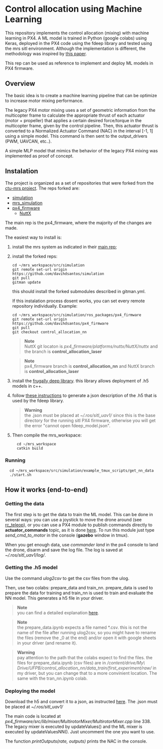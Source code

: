 # Control allocation using Machine Learning

This repository implements the control allocation (mixing) with machine learning in PX4. A ML model is trained in Python (google colabs) using Keras, deployed in the PX4 code using the fdeep library and tested using the mrs sitl environment. Although the implementation is different, the methodology was inspired by [this paper](https://ieeexplore.ieee.org/document/9536649).

This rep can be used as reference to implement and deploy ML models in PX4 firmware.

## Overview

The basic idea is to create a machine learning pipeline that can be optimize to increase motor mixing performance. 

The legacy PX4 motor mixing uses a set of geometric information from the multicopter frame to calculate the appropriate thrust of each actuator (motor + propeller) that applies a certain desired force/torque in the multicopter frame, given by the control pipeline. Then, this actuator thrust is converted to a Normalized Actuator Command (NAC) in the interval [-1, 1] using a simple model. This command is then sent to the output_drivers (PWM, UAVCAN, etc..).

A simple MLP model that mimics the behavior of the legacy PX4 mixing was implemented as proof of concept.

## Instalation

The project is organized as a set of repositories that were forked from the [ctu-mrs project](https://ctu-mrs.github.io/). The reps forked are: 

- [simulation](https://github.com/davihdsantos/simulation)
- [mrs_simulation](https://github.com/davihdsantos/mrs_simulation)
- [px4_firmware](https://github.com/davihdsantos/px4_firmware/tree/control_allocation_nn)
    - [NuttX](https://github.com/davihdsantos/NuttX/tree/control_allocator_laser)

The main rep is the px4_firmware, where the majority of the changes are made.

The easiest way to install is:

1) install the mrs system as indicated in their [main rep](https://github.com/ctu-mrs/mrs_uav_system);
2) install the forked reps:

    ```console
    cd ~/mrs_workspace/src/simulation
    git remote set-url origin https://github.com/davihdsantos/simulation
    git pull
    gitman update
    ```
    
    
    this should install the forked submodules described in gitman.yml.

    If this instalation process dosent works, you can set every remote repository individually. Example:

    ```console
    cd ~/mrs_workspace/src/simulation/ros_packages/px4_firmware
    git remote set-url origin https://github.com/davihdsantos/px4_firmware
    git pull
    git checkout control_allocation_nn
    ```
    > **Note** <br>
    > NuttX git locaton is *px4_firmware/platforms/nuttx/NuttX/nuttx* and the branch is **control_allocation_laser**
    
    > **Note** <br>
    > px4_firmware branch is **control_allocation_nn** and NuttX branch is **control_allocation_laser**

3) install the [frugally deep library](https://github.com/Dobiasd/frugally-deep#requirements-and-installation). this library allows deployment of .h5 models in c++.

4) follow [these instructions](https://github.com/davihdsantos/px4_firmware/blob/control_allocation_nn/src/examples/nn_example/README.md) to generate a json description of the .h5 that is used by the fdeep library.

    > **Warning** <br>
    > the .json must be placed at *~/.ros/sitl_uav1/* since this is the base directory for the running sitl PX4 firmware, otherwise you will get the error "cannot open fdeep_model.json".

5) Then compile the mrs_workspace:

    ```console
      cd ~/mrs_workspace
      catkin build
    ```

### Running

```console
  cd ~/mrs_workspace/src/simulation/example_tmux_scripts/get_nn_data
  ./start.sh
```

## How it works (end-to-end)

### Getting the data

The first step is to get the data to train the ML model. This can be done in several ways: you can use a joystick to move the drone around (see [rc_teleop](https://github.com/LASER-Robotics/rc_teleop)), or you can use a PX4 module to publish commands directly to **actuator_commands** topic, as it is done [here](https://github.com/davihdsantos/px4_firmware/blob/1.11.2/src/examples/send_cmd_to_motor/send_cmd_to_motor.c). To run this module just type *send_cmd_to_motor* in the console (**gazebo** window in tmux).

When you get enough data, use *commander land* in the px4 console to land the drone, disarm and save the log file. The log is saved at *~/.ros/sitl_uav1/log/*. 

### Getting the .h5 model

Use the command *ulog2csv* to get the csv files from the ulog. 

Then, use two colabs: prepare_data and train_nn. prepare_data is used to prepare the data for training and train_nn is used to train and evaluate the NN model. This generates a h5 file in your driver.

> **Note** <br>
> you can find a detailed explanation [here](https://github.com/davihdsantos/px4_firmware/blob/control_allocation_nn/src/examples/nn_example/README.md).

> **Note** <br>
> the prepare_data.ipynb expects a file named *.csv. this is not the name of the file after running ulog2csv, so you might have to rename the files (remove the _0 at the end) and/or open it with google sheets in your driver (and rename it).

> **Warning** <br>
> pay attention to the path that the colabs expect to find the files. the files for prepare_data.ipynb (csv files) are in */content/drive/My\ Drive/UFPB/control_allocation_nn/data_train/first_experiment/raw/* in my driver, but you can change that to a more convinient location. The same with the tran_nn.ipynb colab.

### Deploying the model

Download the h5 and convert it to a json, as instructed [here](https://github.com/davihdsantos/px4_firmware/blob/control_allocation_nn/src/examples/nn_example/README.md). The .json must be placed at *~/.ros/sitl_uav1/*

The main code is located at *px4_firmware/src/lib/mixer/MultirotorMixer/MultirotorMixer.cpp* line 338. The legacy mixer is executed by updateValues() and the ML mixer is executed by updateValuesNN(). Just uncomment the one you want to use.

The function *printOutputs(rate, outputs)* prints the NAC in the console.
